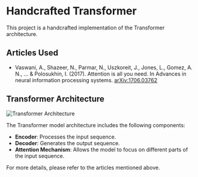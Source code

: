 # Handcrafted Transformer

This project is a handcrafted implementation of the Transformer architecture.

## Articles Used
- Vaswani, A., Shazeer, N., Parmar, N., Uszkoreit, J., Jones, L., Gomez, A. N., ... & Polosukhin, I. (2017). Attention is all you need. In Advances in neural information processing systems. [arXiv:1706.03762](https://arxiv.org/abs/1706.03762)

## Transformer Architecture

![Transformer Architecture](https://upload.wikimedia.org/wikipedia/commons/3/34/Transformer%2C_full_architecture.png)

The Transformer model architecture includes the following components:
- **Encoder**: Processes the input sequence.
- **Decoder**: Generates the output sequence.
- **Attention Mechanism**: Allows the model to focus on different parts of the input sequence.

For more details, please refer to the articles mentioned above.
